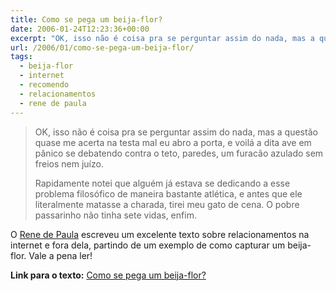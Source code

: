 ```yaml
---
title: Como se pega um beija-flor?
date: 2006-01-24T12:23:36+00:00
excerpt: "OK, isso não é coisa pra se perguntar assim do nada, mas a questão quase me acerta na testa mal eu abro a porta, e voilá a dita ave em pânico se debatendo contra o teto, paredes, um furacão azulado sem freios nem juízo."
url: /2006/01/como-se-pega-um-beija-flor/
tags:
  - beija-flor
  - internet
  - recomendo
  - relacionamentos
  - rene de paula
---
```


> OK, isso não é coisa pra se perguntar assim do nada, mas a questão quase me acerta na testa mal eu abro a porta, e voilá a dita ave em pânico se debatendo contra o teto, paredes, um furacão azulado sem freios nem juízo.
>
> Rapidamente notei que alguém já estava se dedicando a esse problema filosófico de maneira bastante atlética, e antes que ele literalmente matasse a charada, tirei meu gato de cena. O pobre passarinho não tinha sete vidas, enfim.

O [Rene de Paula][1] escreveu um excelente texto sobre relacionamentos na internet e fora dela, partindo de um exemplo de como capturar um beija-flor. Vale a pena ler!

**Link para o texto:** [Como se pega um beija-flor?][2]

[1]: http://www.usina.com/tete-a-tete/
[2]: http://www.usina.com/tete-a-tete/2005/07/como_se_pega_um.html
